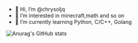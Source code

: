 - 👋 Hi, I’m @chrysoljq
- 👀 I’m interested in minecraft,math and so on
- 🌱 I’m currently learning Python, C/C++, Golang


![Anurag's GitHub stats](https://github-readme-stats.vercel.app/api?username=chrysoljq&show_icons=true&theme=radical)

<!---
chrysoljq/chrysoljq is a ✨ special ✨ repository because its `README.md` (this file) appears on your GitHub profile.
You can click the Preview link to take a look at your changes.
--->
